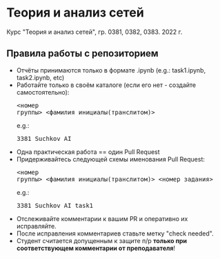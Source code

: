 # Теория и анализ сетей
Курс "Теория и анализ сетей", гр. 0381, 0382, 0383. 2022 г.

## Правила работы с репозиторием
  * Отчёты принимаются только в формате .ipynb (e.g.: task1.ipynb, task2.ipynb, etc)
  * Работайте только в своём каталоге (если его нет - создайте самостоятельно): <pre><номер группы>_<фамилия_инициалы(транслитом)></pre> e.g.: <pre>3381_Suchkov_AI</pre>
  * Одна практическая работа == один Pull Request
  * Придерживайтесь следующей схемы именования Pull Request: <pre><номер группы>\_<фамилия_инициалы(транслитом)>_<номер_задания></pre> e.g.: <pre>3381_Suchkov_AI_task1</pre>
  * Отслеживайте комментарии к вашим PR и оперативно их исправляйте.
  * После исправления комментариев ставьте метку "check needed".
  * Студент считается допущенным к защите п/р __только при соответствующем комментарии от преподавателя__!
